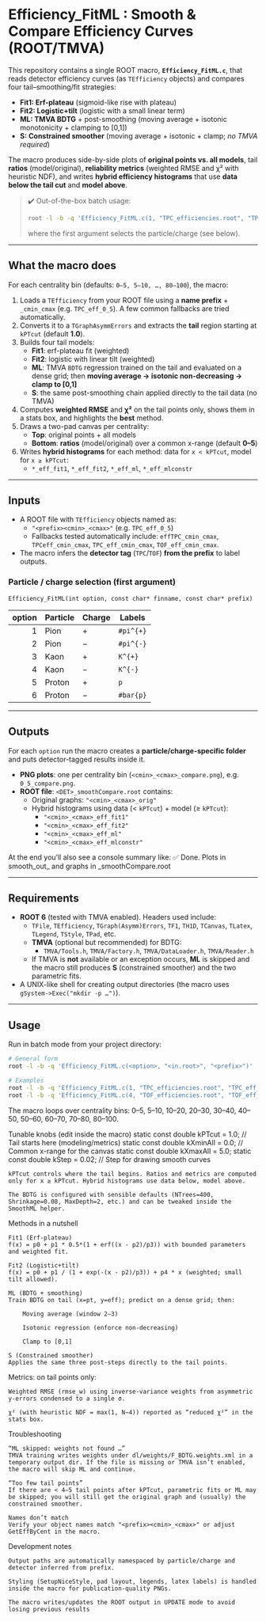 # Efficiency_FitML : Smooth & Compare Efficiency Curves (ROOT/TMVA)

This repository contains a single ROOT macro, **`Efficiency_FitML.c`**, that reads detector efficiency curves (as `TEfficiency` objects) and compares four tail–smoothing/fit strategies:

- **Fit1: Erf-plateau** (sigmoid-like rise with plateau)
- **Fit2: Logistic+tilt** (logistic with a small linear term)
- **ML: TMVA BDTG** + post-smoothing (moving average + isotonic monotonicity + clamping to [0,1])
- **S: Constrained smoother** (moving average + isotonic + clamp; *no TMVA required*)

The macro produces side-by-side plots of **original points vs. all models**, tail **ratios** (model/original), **reliability metrics** (weighted RMSE and χ² with heuristic NDF), and writes **hybrid efficiency histograms** that use **data below the tail cut** and **model above**.

> ✔️ Out-of-the-box batch usage:
>
> ```bash
> root -l -b -q 'Efficiency_FitML.c(1, "TPC_efficiencies.root", "TPC_eff_")'
> ```
> where the first argument selects the particle/charge (see below).

---

## What the macro does

For each centrality bin (defaults: `0–5, 5–10, …, 80–100`), the macro:

1. Loads a `TEfficiency` from your ROOT file using a **name prefix** + `_cmin_cmax` (e.g. `TPC_eff_0_5`). A few common fallbacks are tried automatically.
2. Converts it to a `TGraphAsymmErrors` and extracts the **tail** region starting at `kPTcut` (default **1.0**).
3. Builds four tail models:
   - **Fit1**: erf-plateau fit (weighted)
   - **Fit2**: logistic with linear tilt (weighted)
   - **ML**: TMVA `BDTG` regression trained on the tail and evaluated on a dense grid; then **moving average → isotonic non-decreasing → clamp to [0,1]**
   - **S**: the same post-smoothing chain applied directly to the tail data (no TMVA)
4. Computes **weighted RMSE** and **χ²** on the tail points only, shows them in a stats box, and highlights the **best** method.
5. Draws a two-pad canvas per centrality:
   - **Top**: original points + all models
   - **Bottom**: **ratios** (model/original) over a common x-range (default **0–5**)
6. Writes **hybrid histograms** for each method: data for `x < kPTcut`, model for `x ≥ kPTcut`:
   - `*_eff_fit1`, `*_eff_fit2`, `*_eff_ml`, `*_eff_mlconstr`

---

## Inputs

- A ROOT file with `TEfficiency` objects named as:
  - `"<prefix><cmin>_<cmax>"` (e.g. `TPC_eff_0_5`)
  - Fallbacks tested automatically include: `effTPC_cmin_cmax`, `TPCeff_cmin_cmax`, `TPC_eff_cmin_cmax`, `TOF_eff_cmin_cmax`.
- The macro infers the **detector tag** (`TPC`/`TOF`) **from the prefix** to label outputs.

### Particle / charge selection (first argument)

`Efficiency_FitML(int option, const char* finname, const char* prefix)`

| option | Particle | Charge | Labels |
|-------:|----------|--------|--------|
| 1 | Pion | + | `#pi^{+}` |
| 2 | Pion | − | `#pi^{-}` |
| 3 | Kaon | + | `K^{+}` |
| 4 | Kaon | − | `K^{-}` |
| 5 | Proton | + | `p` |
| 6 | Proton | − | `#bar{p}` |

---

## Outputs

For each `option` run the macro creates a **particle/charge-specific folder** and puts detector-tagged results inside it.


- **PNG plots**: one per centrality bin (`<cmin>_<cmax>_compare.png`), e.g. `0_5_compare.png`.
- **ROOT file**: `<DET>_smoothCompare.root` contains:
  - Original graphs: `"<cmin>_<cmax>_orig"`
  - Hybrid histograms using data (< `kPTcut`) + model (≥ `kPTcut`):
    - `"<cmin>_<cmax>_eff_fit1"`
    - `"<cmin>_<cmax>_eff_fit2"`
    - `"<cmin>_<cmax>_eff_ml"`
    - `"<cmin>_<cmax>_eff_mlconstr"`

At the end you’ll also see a console summary like:
✅ Done. Plots in smooth_out_<DET> and graphs in <DET>_smoothCompare.root


---

## Requirements

- **ROOT 6** (tested with TMVA enabled). Headers used include:
  - `TFile`, `TEfficiency`, `TGraph(Asymm)Errors`, `TF1`, `TH1D`, `TCanvas`, `TLatex`, `TLegend`, `TStyle`, `TPad`, etc.
  - **TMVA** (optional but recommended) for BDTG:
    - `TMVA/Tools.h`, `TMVA/Factory.h`, `TMVA/DataLoader.h`, `TMVA/Reader.h`
  - If TMVA is **not** available or an exception occurs, **ML** is skipped and the macro still produces **S** (constrained smoother) and the two parametric fits.
- A UNIX-like shell for creating output directories (the macro uses `gSystem->Exec("mkdir -p …")`).

---

## Usage

Run in batch mode from your project directory:

```bash
# General form
root -l -b -q 'Efficiency_FitML.c(<option>, "<in.root>", "<prefix>")'

# Examples
root -l -b -q 'Efficiency_FitML.c(1, "TPC_efficiencies.root", "TPC_eff_")'   # π+
root -l -b -q 'Efficiency_FitML.c(4, "TOF_efficiencies.root", "TOF_eff_")'   # K−
```
The macro loops over centrality bins:
0–5, 5–10, 10–20, 20–30, 30–40, 40–50, 50–60, 60–70, 70–80, 80–100.


Tunable knobs (edit inside the macro)
static const double kPTcut   = 1.0;  // Tail starts here (modeling/metrics)
static const double kXminAll = 0.0;  // Common x-range for the canvas
static const double kXmaxAll = 5.0;
static const double kStep    = 0.02; // Step for drawing smooth curves

    kPTcut controls where the tail begins. Ratios and metrics are computed only for x ≥ kPTcut. Hybrid histograms use data below, model above.

    The BDTG is configured with sensible defaults (NTrees=400, Shrinkage=0.08, MaxDepth=2, etc.) and can be tweaked inside the SmoothML helper.

Methods in a nutshell

    Fit1 (Erf-plateau)
    f(x) = p0 + p1 * 0.5*(1 + erf((x - p2)/p3)) with bounded parameters and weighted fit.

    Fit2 (Logistic+tilt)
    f(x) = p0 + p1 / (1 + exp(-(x - p2)/p3)) + p4 * x (weighted; small tilt allowed).

    ML (BDTG + smoothing)
    Train BDTG on tail (x=pt, y=eff); predict on a dense grid; then:

        Moving average (window 2–3)

        Isotonic regression (enforce non-decreasing)

        Clamp to [0,1]

    S (Constrained smoother)
    Applies the same three post-steps directly to the tail points.

Metrics: on tail points only:

    Weighted RMSE (rmse_w) using inverse-variance weights from asymmetric y-errors condensed to a single σ.

    χ² (with heuristic NDF = max(1, N−4)) reported as “reduced χ²” in the stats box.

Troubleshooting

    “ML skipped: weights not found …”
    TMVA training writes weights under dl/weights/F_BDTG.weights.xml in a temporary output dir. If the file is missing or TMVA isn’t enabled, the macro will skip ML and continue.

    “Too few tail points”
    If there are < 4–5 tail points after kPTcut, parametric fits or ML may be skipped; you will still get the original graph and (usually) the constrained smoother.

    Names don’t match
    Verify your object names match "<prefix><cmin>_<cmax>" or adjust GetEffByCent in the macro.

Development notes

    Output paths are automatically namespaced by particle/charge and detector inferred from prefix.

    Styling (SetupNiceStyle, pad layout, legends, latex labels) is handled inside the macro for publication-quality PNGs.

    The macro writes/updates the ROOT output in UPDATE mode to avoid losing previous results
